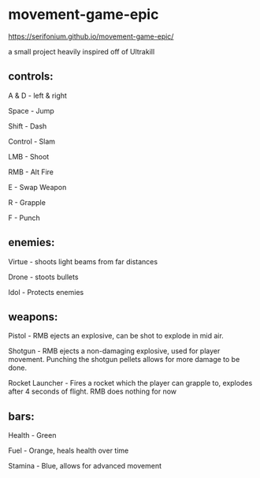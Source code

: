 # movement-game-epic

https://serifonium.github.io/movement-game-epic/

a small project heavily inspired off of Ultrakill

## controls:

A & D - left & right

Space - Jump

Shift - Dash

Control - Slam

LMB - Shoot

RMB - Alt Fire

E - Swap Weapon

R - Grapple

F - Punch

## enemies:

Virtue - shoots light beams from far distances

Drone - stoots bullets

Idol - Protects enemies

## weapons:

Pistol - RMB ejects an explosive, can be shot to explode in mid air.

Shotgun - RMB ejects a non-damaging explosive, used for player movement. Punching the shotgun pellets allows for more damage to be done.

Rocket Launcher - Fires a rocket which the player can grapple to, explodes after 4 seconds of flight. RMB does nothing for now

## bars:

Health - Green

Fuel - Orange, heals health over time

Stamina - Blue, allows for advanced movement


